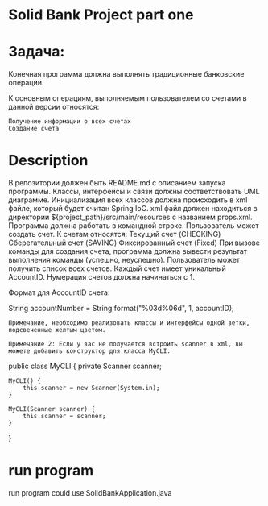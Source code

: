 # Solid Bank Project part one
# Задача:

Конечная программа должна выполнять традиционные банковские операции.

К основным операциям, выполняемым пользователем со счетами в данной версии относятся:

    Получение информации о всех счетах
    Создание счета
# Description    
В репозитории должен быть README.md с описанием запуска программы.
    Классы, интерфейсы и связи должны соответствовать UML диаграмме.
    Инициализация всех классов должна происходить в xml файле, который будет считан Spring IoC.
    xml файл должен находиться в директории ${project_path}/src/main/resources с названием props.xml.
    Программа должна работать в командной строке.
    Пользователь может создать счет. К счетам относятся:
        Текущий счет (CHECKING)
        Сберегательный счет (SAVING)
        Фиксированный счет (Fixed)
    При вызове команды для создания счета, программа должна вывести результат выполнения команды (успешно, неуспешно).
    Пользователь может получить список всех счетов.
    Каждый счет имеет уникальный AccountID.
    Нумерация счетов должна начинаться с 1.

Формат для AccountID счета:

String accountNumber = String.format("%03d%06d", 1, accountID);

    Примечание, необходимо реализовать классы и интерфейсы одной ветки, подсвеченные желтым цветом.

    Примечание 2: Если у вас не получается встроить scanner в xml, вы можете добавить конструктор для класса MyCLI.

public class MyCLI {
    private Scanner scanner;

    MyCLI() {
        this.scanner = new Scanner(System.in);
    }

    MyCLI(Scanner scanner) {
        this.scanner = scanner;
    }
}
# run program
run program could use SolidBankApplication.java

